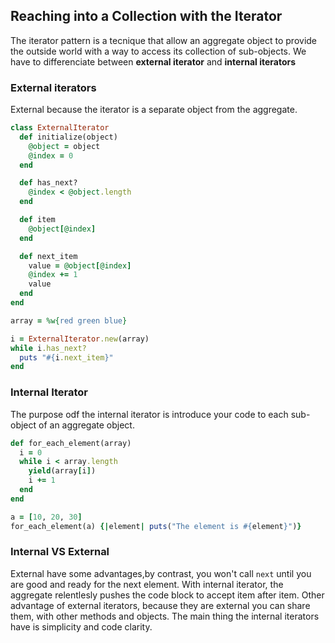 ## Reaching into a Collection with the Iterator

The iterator pattern is a tecnique that allow an aggregate object to provide the outside world with a way to access its collection of sub-objects.
We have to differenciate between **external iterator** and **internal iterators**

### External iterators

External because the iterator is a separate object from the aggregate.

```ruby
class ExternalIterator
  def initialize(object)
    @object = object
    @index = 0
  end

  def has_next?
    @index < @object.length
  end

  def item
    @object[@index]
  end

  def next_item
    value = @object[@index]
    @index += 1
    value
  end
end

array = %w{red green blue}

i = ExternalIterator.new(array)
while i.has_next?
  puts "#{i.next_item}"
end

```

### Internal Iterator

The purpose odf the internal iterator is introduce your code to each sub-object of an aggregate object.

```ruby
def for_each_element(array)
  i = 0
  while i < array.length
    yield(array[i])
    i += 1
  end
end

a = [10, 20, 30]
for_each_element(a) {|element| puts("The element is #{element}")}

```

### Internal VS External

External have some advantages,by contrast, you won't call `next` until you are good and ready for the next element. With internal iterator, the aggregate relentlesly pushes the code block to accept item after item.
Other advantage of external iterators, because they are external you can share them, with other methods and objects.
The main thing the internal iterators have is simplicity and code clarity.
